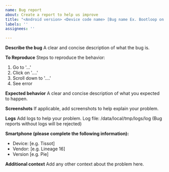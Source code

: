 ```yaml
---
name: Bug report
about: Create a report to help us improve
title: "<Android version> <Device code name> [Bug name Ex. Bootloop on animation]"
labels: ''
assignees: ''

---
```


**Describe the bug**
A clear and concise description of what the bug is.

**To Reproduce**
Steps to reproduce the behavior:
1. Go to '...'
2. Click on '....'
3. Scroll down to '....'
4. See error

**Expected behavior**
A clear and concise description of what you expected to happen.

**Screenshots**
If applicable, add screenshots to help explain your problem.

**Logs**
Add logs to help your problem.
Log file: /data/local/tmp/logs/log
(Bug reports without logs will be rejected)

**Smartphone (please complete the following information):**
 - Device: [e.g. Tissot]
 - Vendor: [e.g. Lineage 16]
 - Version [e.g. Pie]

**Additional context**
Add any other context about the problem here.
